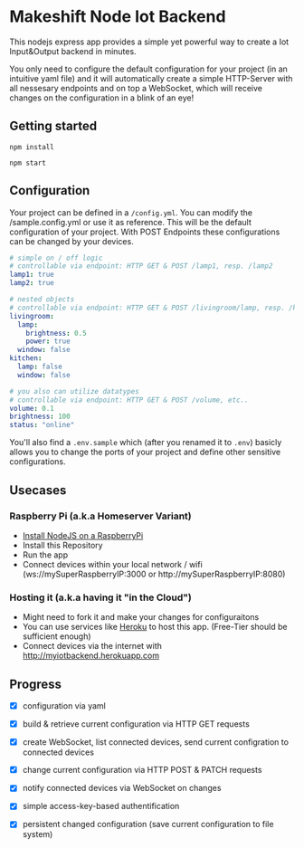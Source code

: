 # Makeshift Node Iot Backend

This nodejs express app provides a simple yet powerful way to create a Iot Input&Output backend in minutes.

You only need to configure the default configuration for your project (in an intuitive yaml file) and it will automatically create a simple HTTP-Server with all nessesary endpoints and on top a WebSocket, which will receive changes on the configuration in a blink of an eye! 

## Getting started

```
npm install

npm start
```

## Configuration

Your project can be defined in a ```/config.yml```. You can modify the /sample.config.yml or use it as reference.
This will be the default configuration of your project. With POST Endpoints these configurations can be changed by your devices.

```yaml
# simple on / off logic
# controllable via endpoint: HTTP GET & POST /lamp1, resp. /lamp2
lamp1: true
lamp2: true

# nested objects
# controllable via endpoint: HTTP GET & POST /livingroom/lamp, resp. /kitchen/lamp
livingroom:
  lamp:
    brightness: 0.5
    power: true
  window: false
kitchen:
  lamp: false
  window: false

# you also can utilize datatypes
# controllable via endpoint: HTTP GET & POST /volume, etc..
volume: 0.1
brightness: 100
status: "online"
```

You'll also find a ```.env.sample``` which (after you renamed it to ```.env```) basicly allows you to change the ports of your project and define other sensitive configurations.

## Usecases

### Raspberry Pi (a.k.a Homeserver Variant)

* [Install NodeJS on a RaspberryPi](https://www.w3schools.com/nodejs/nodejs_raspberrypi.asp)
* Install this Repository 
* Run the app
* Connect devices within your local network / wifi (ws://mySuperRaspberryIP:3000 or http://mySuperRaspberryIP:8080)

### Hosting it (a.k.a having it "in the Cloud")
* Might need to fork it and make your changes for configuraitons
* You can use services like [Heroku](https://www.heroku.com/) to host this app. (Free-Tier should be sufficient enough)
* Connect devices via the internet with http://myiotbackend.herokuapp.com

## Progress

- [x] configuration via yaml
- [x] build & retrieve current configuration via HTTP GET requests
- [x] create WebSocket, list connected devices, send current configration to connected devices
- [x] change current configuration via HTTP POST & PATCH requests
- [x] notify connected devices via WebSocket on changes
- [x] simple access-key-based authentification
- [x] persistent changed configuration (save current configuration to file system)

